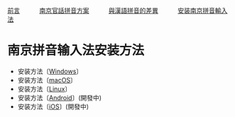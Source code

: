<tr>
<td><a style="margin-right: 40px;" href="https://uliloewi.github.io/LangJinPinIn/CiwnIwn">前言</a></td>
<td ><a style="margin-right: 40px;" href="https://uliloewi.github.io/LangJinPinIn/PinInFangAng">南京官話拼音方案</a></td>
<td ><a style="margin-right: 40px;" href="https://uliloewi.github.io/LangJinPinIn/LinIwnChaI">與漢語拼音的差異</a></td>
<td ><a style="margin-right: 40px;" href="https://uliloewi.github.io/LangJinPinIn/angzhuangfa">安装南京拼音輸入法</a></td>
</tr>

# 南京拼音输入法安装方法

- 安装方法〔<a  href="https://uliloewi.github.io/LangJinPinIn/weasel">Windows</a>〕
- 安装方法〔<a  href="https://uliloewi.github.io/LangJinPinIn/squirrel">macOS</a>〕
- 安装方法〔<a  href="https://uliloewi.github.io/LangJinPinIn/ibus">Linux</a>〕
- 安装方法〔<a  href="https://uliloewi.github.io/langJinPinIn/trime">Android</a>〕(開發中)
- 安装方法〔<a  href="https://uliloewi.github.io/langJinPinIn/irime">iOS</a>〕(開發中)

